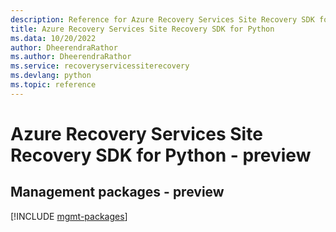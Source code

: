 ```yaml
---
description: Reference for Azure Recovery Services Site Recovery SDK for Python
title: Azure Recovery Services Site Recovery SDK for Python
ms.data: 10/20/2022
author: DheerendraRathor
ms.author: DheerendraRathor
ms.service: recoveryservicessiterecovery
ms.devlang: python
ms.topic: reference
---
```

# Azure Recovery Services Site Recovery SDK for Python - preview

## Management packages - preview
[!INCLUDE [mgmt-packages](recovery-services-site-recovery-mgmt-index.md)]